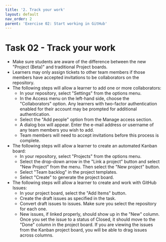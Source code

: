 ```yaml
---
title: '2. Track your work'
layout: default
nav_order: 2
parent: 'Exercise 02: Start working in GitHub'
---
```


# Task 02 - Track your work

- Make sure students are aware of the difference between the new "Project (Beta)" and traditional Project boards.
- Learners may only assign tickets to other team members if those members have accepted invitations to be collaborators on the repository.
- The following steps will allow a learner to add one or more collaborators:
  - In your repository, select "Settings" from the options menu.
  - In the Access menu on the left-hand side, choose the "Collaborators" option. Any learners with two-factor authentication enabled for their account may be prompted for additional authentication.
  - Select the "Add people" option from the Manage access section.
  - A dialog box will appear. Enter the e-mail address or username of any team members you wish to add.
  - Team members will need to accept invitations before this process is complete.
- The following steps will allow a learner to create an automated Kanban board:
  - In your repository, select "Projects" from the options menu.
  - Select the drop-down arrow in the "Link a project" button and select "New Project" from the menu. Then select the "New project" button.
  - Select "Team backlog" in the project templates.
  - Select "Create" to generate the project board.
- The following steps will allow a learner to create and work with GitHub Issues:
  - In your project board, select the "Add Items" button.
  - Create the draft issues as specified in the task.
  - Convert draft issues to issues. Make sure you select the repository for each one.
  - New issues, if linked properly, should show up in the "New" column.  Once you set the issue to a status of Closed, it should move to the "Done" column in the project board. If you are viewing the issues from the Kanban project board, you will be able to drag issues across columns.
